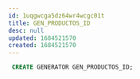 ```yaml
---
id: 1uqgwcga5dz64wr4wcgc01t
title: GEN_PRODUCTOS_ID
desc: null
updated: 1684521570
created: 1684521570
---
```



```sql
 CREATE GENERATOR GEN_PRODUCTOS_ID;
```

